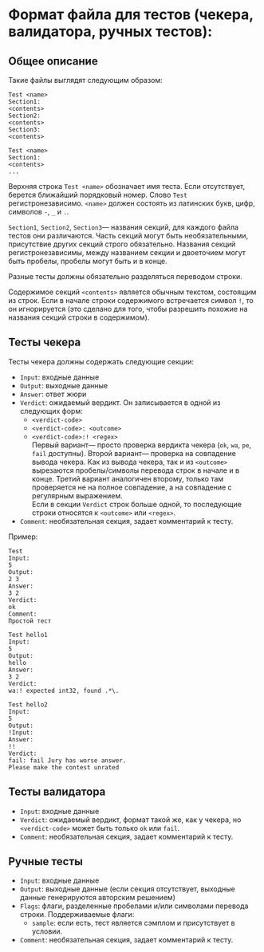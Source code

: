 # Формат файла для тестов (чекера, валидатора, ручных тестов):

## Общее описание

Такие файлы выглядят следующим образом:

~~~~~
Test <name>
Section1:
<contents>
Section2:
<contents>
Section3:
<contents>

Test <name>
Section1:
<contents>
...
~~~~~

Верхняя строка `Test <name>` обозначает имя теста. Если <name> отсутствует, берется ближайший порядковый номер. Слово `Test` регистронезависимо. `<name>` должен состоять из латинских букв, цифр, символов `-`, `_` и `.`.

`Section1`, `Section2`, `Section3`&mdash; названия секций, для каждого файла тестов они различаются. Часть секций могут быть необязательными, присутствие других секций строго обязательно. Названия секций регистронезависимы, между названием секции и двоеточием могут быть пробелы, пробелы могут быть и в конце.

Разные тесты должны обязательно разделяться переводом строки.

Содержимое секций `<contents>` является обычным текстом, состоящим из строк. Если в начале строки содержимого встречается символ `!`, то он игнорируется (это сделано для того, чтобы разрешить похожие на названия секций строки в содержимом).

## Тесты чекера

Тесты чекера должны содержать следующие секции:

* `Input`: входные данные
* `Output`: выходные данные
* `Answer`: ответ жюри
* `Verdict`: ожидаемый вердикт. Он записывается в одной из следующих форм:
  * `<verdict-code>`
  * `<verdict-code>: <outcome>`
  * `<verdict-code>:! <regex>`  
  Первый вариант&mdash; просто проверка вердикта чекера (`ok`, `wa`, `pe`, `fail` доступны). Второй вариант&mdash; проверка на совпадение вывода чекера. Как из вывода чекера, так и из `<outcome>` вырезаются пробелы/символы перевода строк в начале и в конце. Третий вариант аналогичен второму, только там проверяется не на полное совпадение, а на совпадение с регулярным выражением.  
  Если в секции `Verdict` строк больше одной, то последующие строки относятся к `<outcome>` или `<regex>`.
* `Comment`: необязательная секция, задает комментарий к тесту.

Пример:

~~~~~
Test
Input:
5
Output:
2 3
Answer:
3 2
Verdict:
ok
Comment:
Простой тест

Test hello1
Input:
5
Output:
hello
Answer:
3 2
Verdict:
wa:! expected int32, found .*\.

Test hello2
Input:
5
Output:
!Input:
Answer:
!!
Verdict:
fail: fail Jury has worse answer.
Please make the contest unrated
~~~~~

## Тесты валидатора

* `Input`: входные данные
* `Verdict`: ожидаемый вердикт, формат такой же, как у чекера, но `<verdict-code>` может быть только `ok` или `fail`.
* `Comment`: необязательная секция, задает комментарий к тесту.

## Ручные тесты

* `Input`: входные данные
* `Output`: выходные данные (если секция отсутствует, выходные данные генерируются авторским решением)
* `Flags`: флаги, разделенные пробелами и/или символами перевода строки. Поддерживаемые флаги:
  * `sample`: если есть, тест является сэмплом и присутствует в условии.
* `Comment`: необязательная секция, задает комментарий к тесту.

